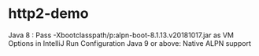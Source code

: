 # http2-demo
Java 8 : Pass -Xbootclasspath/p:alpn-boot-8.1.13.v20181017.jar as VM Options in IntelliJ Run Configuration
Java 9 or above: Native ALPN support

